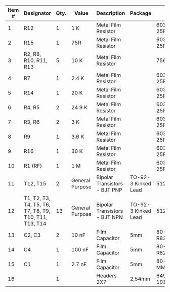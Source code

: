 

Item #|Designator| Qty.|Value|Description |Package|Mouser No|Mfr. No
| --- | --- | --- |--- | --- | --- |--- | --- |
1|R12|1|1 K|Metal Film Resistor||603-MFR-25FBF52-1K|MFR-25FBF52-1K
2|R15|1|75R|Metal Film Resistor||603-MFR-25FTE52-75R|MFR-25FTE52-75R
3|R2, R8, R10, R11, R13|5|10 K|Metal Film Resistor||756-MFR3-10KFC|MFR3-10KFC
4|R7|1|2.4 K|Metal Film Resistor||603-MFR-25FTE52-2K4|MFR-25FTE52-2K4
5|R14|1|20 K|Metal Film Resistor||603-MFR-25FBF52-20K|MFR-25FBF52-20K
6|R4, R5|2|24.9 K|Metal Film Resistor||603-MFR-25FBF52-24K9|MFR-25FBF52-24K9
7|R3, R6|2|3 K|Metal Film Resistor||603-MFR-25FTE52-3K|MFR-25FTE52-3K
8|R9|1|3.6 K|Metal Film Resistor||603-MFR-25FTE52-3K6|MFR-25FTE52-3K6
9|R16|1|30 K|Metal Film Resistor||603-MFR-25FTE52-30K|MFR-25FTE52-30K
10|R1 (RF)|1|1 M|Metal Film Resistor||603-MFR-25FTF52-1M|MFR-25FTF52-1M
11|T12, T15|2|General Purpose|Bipolar Transistors - BJT PNP|TO-92-3 Kinked Lead|512-2N3906TAR|2N3906TAR
12|T1, T2, T3, T4, T5, T6, T7, T8, T9, T10, T11, T13, T14|13|General Purpose|Bipolar Transistors - BJT NPN|TO-92-3 Kinked Lead|512-2N3904TF|2N3904TF
13|C2, C3|2|10 nF|Film Capacitor|5mm|80-R82EC2100DQ50K|R82EC2100DQ50K
14|C4|1|100 nF|Film Capacitor|5mm|80-R82DC3100CK50J|R82DC3100CK50J
15|C1|1|2.7 nF|Film Capacitor|5mm|80-MMK5272K50J01L4|MMK5272K50J01L4BULK
16||1||Headers 2X7|2,54mm|649-1012938191404BLF|10129381-914004BLF
